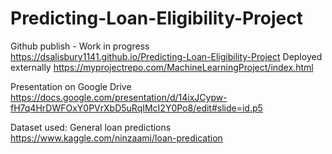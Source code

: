 # Predicting-Loan-Eligibility-Project

Github publish - Work in progress https://dsalisbury1141.github.io/Predicting-Loan-Eligibility-Project
Deployed externally https://myprojectrepo.com/MachineLearningProject/index.html

Presentation on Google Drive https://docs.google.com/presentation/d/14ixJCypw-fH7q4HrDWFOxY0PVrXbD5uRqIMcI2Y0Po8/edit#slide=id.p5

Dataset used:  General loan predictions
https://www.kaggle.com/ninzaami/loan-predication
<p>    </p>



